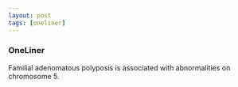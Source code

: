 ```yaml
---
layout: post
tags: [oneliner]
---
```



### OneLiner

Familial adenomatous polyposis is associated with abnormalities on chromosome 5.
